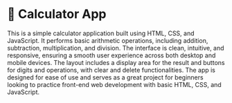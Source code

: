 # 🔢 Calculator App

This is a simple calculator application built using HTML, CSS, and JavaScript. It performs basic arithmetic operations, including addition, subtraction, multiplication, and division. The interface is clean, intuitive, and responsive, ensuring a smooth user experience across both desktop and mobile devices. The layout includes a display area for the result and buttons for digits and operations, with clear and delete functionalities. The app is designed for ease of use and serves as a great project for beginners looking to practice front-end web development with basic HTML, CSS, and JavaScript.
